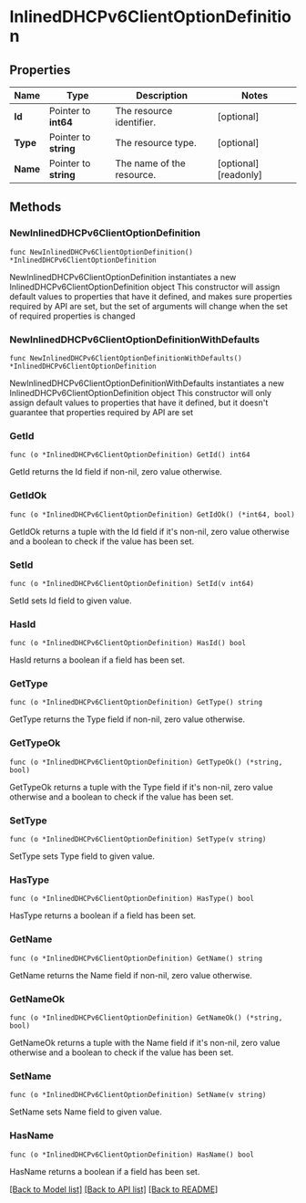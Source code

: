 # InlinedDHCPv6ClientOptionDefinition

## Properties

Name | Type | Description | Notes
------------ | ------------- | ------------- | -------------
**Id** | Pointer to **int64** | The resource identifier. | [optional] 
**Type** | Pointer to **string** | The resource type. | [optional] 
**Name** | Pointer to **string** | The name of the resource. | [optional] [readonly] 

## Methods

### NewInlinedDHCPv6ClientOptionDefinition

`func NewInlinedDHCPv6ClientOptionDefinition() *InlinedDHCPv6ClientOptionDefinition`

NewInlinedDHCPv6ClientOptionDefinition instantiates a new InlinedDHCPv6ClientOptionDefinition object
This constructor will assign default values to properties that have it defined,
and makes sure properties required by API are set, but the set of arguments
will change when the set of required properties is changed

### NewInlinedDHCPv6ClientOptionDefinitionWithDefaults

`func NewInlinedDHCPv6ClientOptionDefinitionWithDefaults() *InlinedDHCPv6ClientOptionDefinition`

NewInlinedDHCPv6ClientOptionDefinitionWithDefaults instantiates a new InlinedDHCPv6ClientOptionDefinition object
This constructor will only assign default values to properties that have it defined,
but it doesn't guarantee that properties required by API are set

### GetId

`func (o *InlinedDHCPv6ClientOptionDefinition) GetId() int64`

GetId returns the Id field if non-nil, zero value otherwise.

### GetIdOk

`func (o *InlinedDHCPv6ClientOptionDefinition) GetIdOk() (*int64, bool)`

GetIdOk returns a tuple with the Id field if it's non-nil, zero value otherwise
and a boolean to check if the value has been set.

### SetId

`func (o *InlinedDHCPv6ClientOptionDefinition) SetId(v int64)`

SetId sets Id field to given value.

### HasId

`func (o *InlinedDHCPv6ClientOptionDefinition) HasId() bool`

HasId returns a boolean if a field has been set.

### GetType

`func (o *InlinedDHCPv6ClientOptionDefinition) GetType() string`

GetType returns the Type field if non-nil, zero value otherwise.

### GetTypeOk

`func (o *InlinedDHCPv6ClientOptionDefinition) GetTypeOk() (*string, bool)`

GetTypeOk returns a tuple with the Type field if it's non-nil, zero value otherwise
and a boolean to check if the value has been set.

### SetType

`func (o *InlinedDHCPv6ClientOptionDefinition) SetType(v string)`

SetType sets Type field to given value.

### HasType

`func (o *InlinedDHCPv6ClientOptionDefinition) HasType() bool`

HasType returns a boolean if a field has been set.

### GetName

`func (o *InlinedDHCPv6ClientOptionDefinition) GetName() string`

GetName returns the Name field if non-nil, zero value otherwise.

### GetNameOk

`func (o *InlinedDHCPv6ClientOptionDefinition) GetNameOk() (*string, bool)`

GetNameOk returns a tuple with the Name field if it's non-nil, zero value otherwise
and a boolean to check if the value has been set.

### SetName

`func (o *InlinedDHCPv6ClientOptionDefinition) SetName(v string)`

SetName sets Name field to given value.

### HasName

`func (o *InlinedDHCPv6ClientOptionDefinition) HasName() bool`

HasName returns a boolean if a field has been set.


[[Back to Model list]](../README.md#documentation-for-models) [[Back to API list]](../README.md#documentation-for-api-endpoints) [[Back to README]](../README.md)


